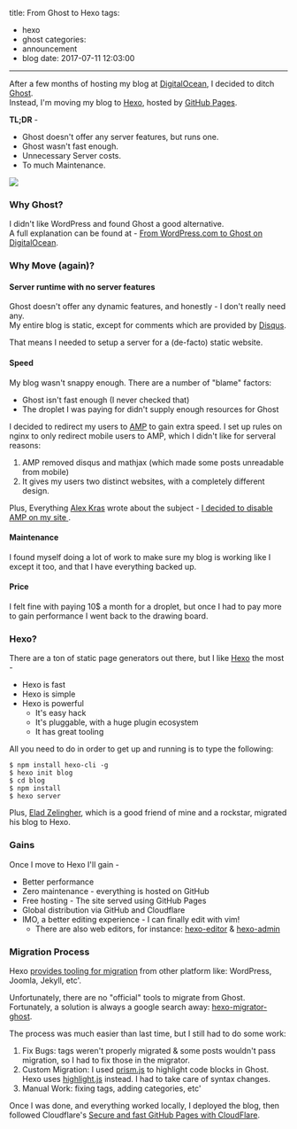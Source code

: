 title: From Ghost to Hexo
tags:
  - hexo
  - ghost
categories:
  - announcement
  - blog
date: 2017-07-11 12:03:00
---
After a few months of hosting my blog at [DigitalOcean](https://digitalocean.com), I decided to ditch [Ghost](https://ghost.org/).  
Instead, I'm moving my blog to [Hexo](https://hexo.io/), hosted by [GitHub Pages](https://pages.github.com/).


**TL;DR** -

- Ghost doesn't offer any server features, but runs one.
- Ghost wasn't fast enough.
- Unnecessary Server costs.
- To much Maintenance.

![](/images/2017/07/hexo-logo.png)

<!-- more -->


### Why Ghost?

I didn't like WordPress and found Ghost a good alternative.  
A full explanation can be found at - [From WordPress.com to Ghost on DigitalOcean](/2017/02/09/from-wordpress-com-to-ghost).



### Why Move (again)?


#### Server runtime with no server features

Ghost doesn't offer any dynamic features, and honestly - I don't really need any.  
My entire blog is static, except for comments which are provided by [Disqus](https://disqus.com).

That means I needed to setup a server for a (de-facto) static website.

#### Speed

My blog wasn't snappy enough. There are a number of "blame" factors:
- Ghost isn't fast enough (I never checked that)
- The droplet I was paying for didn't supply enough resources for Ghost


I decided to redirect my users to [AMP](https://www.ampproject.org/) to gain extra speed. I set up rules on nginx to only redirect mobile users to AMP, which I didn't like for serveral reasons:

1. AMP removed disqus and mathjax (which made some posts unreadable from mobile)
2. It gives my users two distinct websites, with a completely different design.

Plus, Everything [Alex Kras](https://www.alexkras.com/about/) wrote about the subject - [I decided to disable AMP on my site
](https://www.alexkras.com/i-decided-to-disable-amp-on-my-site/).


#### Maintenance

I found myself doing a lot of work to make sure my blog is working like I except it too, and that I have everything backed up.


#### Price

I felt fine with paying 10$ a month for a droplet, but once I had to pay more to gain performance I went back to the drawing board.


### Hexo?

There are a ton of static page generators out there, but I like [Hexo](https://hexo.io) the most -
- Hexo is fast
- Hexo is simple
- Hexo is powerful
   - It's easy hack
   - It's pluggable, with a huge plugin ecosystem 
   - It has great tooling
   
All you need to do in order to get up and running is to type the following:

```console
$ npm install hexo-cli -g
$ hexo init blog
$ cd blog
$ npm install
$ hexo server
```

Plus, [Elad Zelingher](https://www.linkedin.com/in/elad88/), which is a good friend of mine and a rockstar, migrated his blog to Hexo.

### Gains

Once I move to Hexo I'll gain -
- Better performance
- Zero maintenance - everything is hosted on GitHub
- Free hosting - The site served using GitHub Pages
- Global distribution via GitHub and Cloudflare
- IMO, a better editing experience - I can finally edit with vim!
   - There are also web editors, for instance: [hexo-editor](https://github.com/tajpure/hexo-editor) & [hexo-admin](https://github.com/jaredly/hexo-admin)

### Migration Process

Hexo [provides tooling for migration](https://hexo.io/docs/migration.html) from other platform like: WordPress, Joomla, Jekyll, etc'. 

Unfortunately, there are no "official" tools to migrate from Ghost. Fortunately, a solution is always a google search away: [hexo-migrator-ghost](https://github.com/jasonslyvia/hexo-migrator-ghost).

The process was much easier than last time, but I still had to do some work:

1. Fix Bugs: tags weren't properly migrated & some posts wouldn't pass migration, so I had to fix those in the migrator.
2. Custom Migration: I used [prism.js](prismjs.com) to highlight code blocks in Ghost. Hexo uses [highlight.js](highlightjs.org) instead. I had to take care of syntax changes.
3. Manual Work: fixing tags, adding categories, etc'

Once I was done, and everything worked locally, I deployed the blog, then followed Cloudflare's [Secure and fast GitHub Pages with CloudFlare](https://blog.cloudflare.com/secure-and-fast-github-pages-with-cloudflare/).